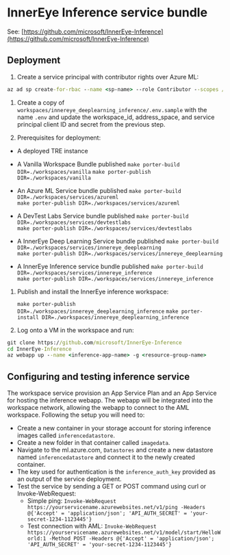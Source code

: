 # InnerEye Inference service bundle

See: [https://github.com/microsoft/InnerEye-Inference](https://github.com/microsoft/InnerEye-Inference)

## Deployment

1. Create a service principal with contributor rights over Azure ML:

```cmd
az ad sp create-for-rbac --name <sp-name> --role Contributor --scopes /subscriptions/<subscription-id>/resourceGroups/<resource-group-name>/providers/Microsoft.MachineLearningServices/workspaces/<workspace-name>
```

1. Create a copy of `workspaces/innereye_deeplearning_inference/.env.sample` with the name `.env` and update the workspace_id, address_space, and service principal client ID and secret from the previous step.

1. Prerequisites for deployment:

- A deployed TRE instance

- A Vanilla Workspace Bundle published
    `make porter-build DIR=./workspaces/vanilla`
    `make porter-publish DIR=./workspaces/vanilla`

- An Azure ML Service bundle published
    `make porter-build DIR=./workspaces/services/azureml`  
    `make porter-publish DIR=./workspaces/services/azureml`

- A DevTest Labs Service bundle published
    `make porter-build DIR=./workspaces/services/devtestlabs`  
    `make porter-publish DIR=./workspaces/services/devtestlabs`

- A InnerEye Deep Learning Service bundle published
    `make porter-build DIR=./workspaces/services/innereye_deeplearning`  
    `make porter-publish DIR=./workspaces/services/innereye_deeplearning`

- A InnerEye Inference service bundle published
    `make porter-build DIR=./workspaces/services/innereye_inference`  
    `make porter-publish DIR=./workspaces/services/innereye_inference`

1. Publish and install the InnerEye inference workspace:

    `make porter-publish DIR=./workspaces/innereye_deeplearning_inference`
    `make porter-install DIR=./workspaces/innereye_deeplearning_inference`

1. Log onto a VM in the workspace and run:

```cmd
git clone https://github.com/microsoft/InnerEye-Inference
cd InnerEye-Inference
az webapp up --name <inference-app-name> -g <resource-group-name>
```

## Configuring and testing inference service

The workspace service provision an App Service Plan and an App Service for hosting the inference webapp. The webapp will be integrated into the workspace network, allowing the webapp to connect to the AML workspace. Following the setup you will need to:

- Create a new container in your storage account for storing inference images called `inferencedatastore`.
- Create a new folder in that container called `imagedata`.
- Navigate to the ml.azure.com, `Datastores` and create a new datastore named `inferencedatastore` and connect it to the newly created container.
- The key used for authentication is the `inference_auth_key` provided as an output of the service deployment.
- Test the service by sending a GET or POST command using curl or Invoke-WebRequest:
  - Simple ping:
  ```Invoke-WebRequest https://yourservicename.azurewebsites.net/v1/ping -Headers @{'Accept' = 'application/json'; 'API_AUTH_SECRET' = 'your-secret-1234-1123445'}```
  - Test connection with AML:
  ```Invoke-WebRequest https://yourservicename.azurewebsites.net/v1/model/start/HelloWorld:1 -Method POST -Headers @{'Accept' = 'application/json'; 'API_AUTH_SECRET' = 'your-secret-1234-1123445'}```
